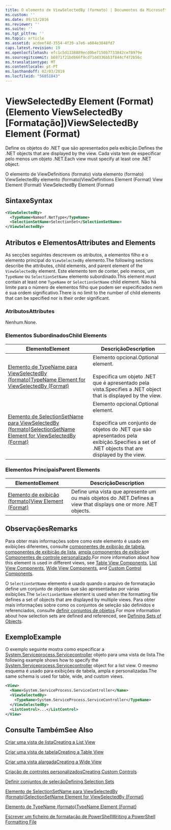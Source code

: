 ```yaml
---
title: O elemento de ViewSelectedBy (formato) | Documentos da Microsoft
ms.custom: ''
ms.date: 09/13/2016
ms.reviewer: ''
ms.suite: ''
ms.tgt_pltfrm: ''
ms.topic: article
ms.assetid: acdeef4d-3554-4f39-a7e6-a684e3848fd7
caps.latest.revision: 19
ms.openlocfilehash: efc1c5d1338889ecd0be7150b7733842ce78979e
ms.sourcegitcommit: b6871f21bd666f9cd71dd336bb3f844cf472b56c
ms.translationtype: MT
ms.contentlocale: pt-PT
ms.lasthandoff: 02/03/2019
ms.locfileid: "56851843"
---
```

# <a name="viewselectedby-element-format"></a><span data-ttu-id="d073f-102">ViewSelectedBy Element (Format) (Elemento ViewSelectedBy [Formatação])</span><span class="sxs-lookup"><span data-stu-id="d073f-102">ViewSelectedBy Element (Format)</span></span>

<span data-ttu-id="d073f-103">Define os objetos do .NET que são apresentados pela exibição.</span><span class="sxs-lookup"><span data-stu-id="d073f-103">Defines the .NET objects that are displayed by the view.</span></span> <span data-ttu-id="d073f-104">Cada vista tem de especificar pelo menos um objeto .NET.</span><span class="sxs-lookup"><span data-stu-id="d073f-104">Each view must specify at least one .NET object.</span></span>

<span data-ttu-id="d073f-105">O elemento de ViewDefinitions (formato) vista elemento (formato) ViewSelectedBy elemento (formato)</span><span class="sxs-lookup"><span data-stu-id="d073f-105">ViewDefinitions Element (Format) View Element (Format) ViewSelectedBy Element (Format)</span></span>

## <a name="syntax"></a><span data-ttu-id="d073f-106">Sintaxe</span><span class="sxs-lookup"><span data-stu-id="d073f-106">Syntax</span></span>

```xml
<ViewSelectedBy>
  <TypeName>Nameof.NetType</TypeName>
  <SelectionSetName>SelectionSet</SelectionSetName>
</ViewSelectedBy>
```

## <a name="attributes-and-elements"></a><span data-ttu-id="d073f-107">Atributos e Elementos</span><span class="sxs-lookup"><span data-stu-id="d073f-107">Attributes and Elements</span></span>

<span data-ttu-id="d073f-108">As secções seguintes descrevem os atributos, a elementos filho e o elemento principal do `ViewSelectedBy` elemento.</span><span class="sxs-lookup"><span data-stu-id="d073f-108">The following sections describe the attributes, child elements, and parent element of the `ViewSelectedBy` element.</span></span> <span data-ttu-id="d073f-109">Este elemento tem de conter, pelo menos, um `TypeName` ou `SelectionSetName` elemento subordinado.</span><span class="sxs-lookup"><span data-stu-id="d073f-109">This element must contain at least one `TypeName` or `SelectionSetName` child element.</span></span> <span data-ttu-id="d073f-110">Não há limite para o número de elementos filho que podem ser especificados nem é sua ordem significativo.</span><span class="sxs-lookup"><span data-stu-id="d073f-110">There is no limit to the number of child elements that can be specified nor is their order significant.</span></span>

### <a name="attributes"></a><span data-ttu-id="d073f-111">Atributos</span><span class="sxs-lookup"><span data-stu-id="d073f-111">Attributes</span></span>

<span data-ttu-id="d073f-112">Nenhum.</span><span class="sxs-lookup"><span data-stu-id="d073f-112">None.</span></span>

### <a name="child-elements"></a><span data-ttu-id="d073f-113">Elementos Subordinados</span><span class="sxs-lookup"><span data-stu-id="d073f-113">Child Elements</span></span>

|<span data-ttu-id="d073f-114">Elemento</span><span class="sxs-lookup"><span data-stu-id="d073f-114">Element</span></span>|<span data-ttu-id="d073f-115">Descrição</span><span class="sxs-lookup"><span data-stu-id="d073f-115">Description</span></span>|
|-------------|-----------------|
|[<span data-ttu-id="d073f-116">Elemento de TypeName para ViewSelectedBy (formato)</span><span class="sxs-lookup"><span data-stu-id="d073f-116">TypeName Element for ViewSelectedBy (Format)</span></span>](./typename-element-for-viewselectedby-format.md)|<span data-ttu-id="d073f-117">Elemento opcional.</span><span class="sxs-lookup"><span data-stu-id="d073f-117">Optional element.</span></span><br /><br /> <span data-ttu-id="d073f-118">Especifica um objeto .NET que é apresentado pela vista.</span><span class="sxs-lookup"><span data-stu-id="d073f-118">Specifies a .NET object that is displayed by the view.</span></span>|
|[<span data-ttu-id="d073f-119">Elemento de SelectionSetName para ViewSelectedBy (formato)</span><span class="sxs-lookup"><span data-stu-id="d073f-119">SelectionSetName Element for ViewSelectedBy (Format)</span></span>](./selectionsetname-element-for-viewselectedby-format.md)|<span data-ttu-id="d073f-120">Elemento opcional.</span><span class="sxs-lookup"><span data-stu-id="d073f-120">Optional element.</span></span><br /><br /> <span data-ttu-id="d073f-121">Especifica um conjunto de objetos do .NET que são apresentados pela exibição.</span><span class="sxs-lookup"><span data-stu-id="d073f-121">Specifies a set of .NET objects that are displayed by the view.</span></span>|

### <a name="parent-elements"></a><span data-ttu-id="d073f-122">Elementos Principais</span><span class="sxs-lookup"><span data-stu-id="d073f-122">Parent Elements</span></span>

|<span data-ttu-id="d073f-123">Elemento</span><span class="sxs-lookup"><span data-stu-id="d073f-123">Element</span></span>|<span data-ttu-id="d073f-124">Descrição</span><span class="sxs-lookup"><span data-stu-id="d073f-124">Description</span></span>|
|-------------|-----------------|
|[<span data-ttu-id="d073f-125">Elemento de exibição (formato)</span><span class="sxs-lookup"><span data-stu-id="d073f-125">View Element (Format)</span></span>](./view-element-format.md)|<span data-ttu-id="d073f-126">Define uma vista que apresente um ou mais objetos do .NET.</span><span class="sxs-lookup"><span data-stu-id="d073f-126">Defines a view that displays one or more .NET objects.</span></span>|

## <a name="remarks"></a><span data-ttu-id="d073f-127">Observações</span><span class="sxs-lookup"><span data-stu-id="d073f-127">Remarks</span></span>

<span data-ttu-id="d073f-128">Para obter mais informações sobre como este elemento é usado em exibições diferentes, consulte [componentes de exibição de tabela](./creating-a-table-view.md), [componentes de exibição de lista](./creating-a-list-view.md), [ampla componentes de exibição](./creating-a-wide-view.md)e [Componentes de controle personalizado](./creating-custom-controls.md).</span><span class="sxs-lookup"><span data-stu-id="d073f-128">For more information about how this element is used in different views, see [Table View Components](./creating-a-table-view.md), [List View Components](./creating-a-list-view.md), [Wide View Components](./creating-a-wide-view.md), and [Custom Control Components](./creating-custom-controls.md).</span></span>

<span data-ttu-id="d073f-129">O `SelectionSetName` elemento é usado quando o arquivo de formatação define um conjunto de objetos que são apresentadas por várias exibições.</span><span class="sxs-lookup"><span data-stu-id="d073f-129">The `SelectionSetName` element is used when the formatting file defines a set of objects that are displayed by multiple views.</span></span> <span data-ttu-id="d073f-130">Para obter mais informações sobre como os conjuntos de seleção são definidos e referenciados, consulte [definir conjuntos de objetos](./defining-selection-sets.md).</span><span class="sxs-lookup"><span data-stu-id="d073f-130">For more information about how selection sets are defined and referenced, see [Defining Sets of Objects](./defining-selection-sets.md).</span></span>

## <a name="example"></a><span data-ttu-id="d073f-131">Exemplo</span><span class="sxs-lookup"><span data-stu-id="d073f-131">Example</span></span>

<span data-ttu-id="d073f-132">O exemplo seguinte mostra como especificar a [System.Serviceprocess.Servicecontroller](/dotnet/api/System.ServiceProcess.ServiceController) objeto para uma vista de lista.</span><span class="sxs-lookup"><span data-stu-id="d073f-132">The following example shows how to specify the [System.Serviceprocess.Servicecontroller](/dotnet/api/System.ServiceProcess.ServiceController) object for a list view.</span></span> <span data-ttu-id="d073f-133">O mesmo esquema é usado para exibições de tabela, ampla e personalizadas.</span><span class="sxs-lookup"><span data-stu-id="d073f-133">The same schema is used for table, wide, and custom views.</span></span>

```xml
<View>
  <Name>System.ServiceProcess.ServiceController</Name>
  <ViewSelectedBy>
    <TypeName>System.ServiceProcess.ServiceController</TypeName>
  </ViewSelectedBy>
  <ListControl>...</ListControl>
</View>
```

## <a name="see-also"></a><span data-ttu-id="d073f-134">Consulte Também</span><span class="sxs-lookup"><span data-stu-id="d073f-134">See Also</span></span>

[<span data-ttu-id="d073f-135">Criar uma vista de lista</span><span class="sxs-lookup"><span data-stu-id="d073f-135">Creating a List View</span></span>](./creating-a-list-view.md)

[<span data-ttu-id="d073f-136">Criar uma vista de tabela</span><span class="sxs-lookup"><span data-stu-id="d073f-136">Creating a Table View</span></span>](./creating-a-table-view.md)

[<span data-ttu-id="d073f-137">Criar uma vista alargada</span><span class="sxs-lookup"><span data-stu-id="d073f-137">Creating a Wide View</span></span>](./creating-a-wide-view.md)

[<span data-ttu-id="d073f-138">Criação de controles personalizados</span><span class="sxs-lookup"><span data-stu-id="d073f-138">Creating Custom Controls</span></span>](./creating-custom-controls.md)

[<span data-ttu-id="d073f-139">Definir conjuntos de seleção</span><span class="sxs-lookup"><span data-stu-id="d073f-139">Defining Selection Sets</span></span>](./defining-selection-sets.md)

[<span data-ttu-id="d073f-140">Elemento de SelectionSetName para ViewSelectedBy (formato)</span><span class="sxs-lookup"><span data-stu-id="d073f-140">SelectionSetName Element for ViewSelectedBy (Format)</span></span>](./selectionsetname-element-for-viewselectedby-format.md)

[<span data-ttu-id="d073f-141">Elemento de TypeName (formato)</span><span class="sxs-lookup"><span data-stu-id="d073f-141">TypeName Element (Format)</span></span>](./typename-element-for-viewselectedby-format.md)

[<span data-ttu-id="d073f-142">Escrever um ficheiro de formatação de PowerShell</span><span class="sxs-lookup"><span data-stu-id="d073f-142">Writing a PowerShell Formatting File</span></span>](./writing-a-powershell-formatting-file.md)
